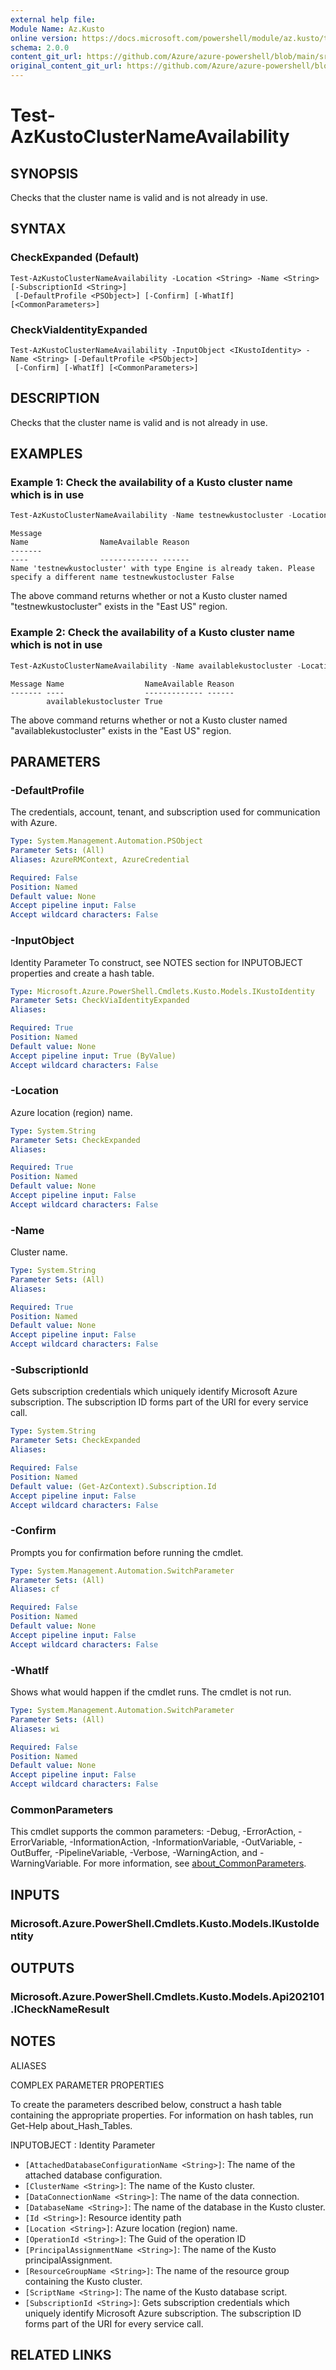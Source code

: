 ```yaml
---
external help file: 
Module Name: Az.Kusto
online version: https://docs.microsoft.com/powershell/module/az.kusto/test-azkustoclusternameavailability
schema: 2.0.0
content_git_url: https://github.com/Azure/azure-powershell/blob/main/src/Kusto/help/Test-AzKustoClusterNameAvailability.md
original_content_git_url: https://github.com/Azure/azure-powershell/blob/main/src/Kusto/help/Test-AzKustoClusterNameAvailability.md
---
```


# Test-AzKustoClusterNameAvailability

## SYNOPSIS
Checks that the cluster name is valid and is not already in use.

## SYNTAX

### CheckExpanded (Default)
```
Test-AzKustoClusterNameAvailability -Location <String> -Name <String> [-SubscriptionId <String>]
 [-DefaultProfile <PSObject>] [-Confirm] [-WhatIf] [<CommonParameters>]
```

### CheckViaIdentityExpanded
```
Test-AzKustoClusterNameAvailability -InputObject <IKustoIdentity> -Name <String> [-DefaultProfile <PSObject>]
 [-Confirm] [-WhatIf] [<CommonParameters>]
```

## DESCRIPTION
Checks that the cluster name is valid and is not already in use.

## EXAMPLES

### Example 1: Check the availability of a Kusto cluster name which is in use
```powershell
Test-AzKustoClusterNameAvailability -Name testnewkustocluster -Location 'East US'
```

```output
Message                                                                                       Name                NameAvailable Reason
-------                                                                                       ----                ------------- ------
Name 'testnewkustocluster' with type Engine is already taken. Please specify a different name testnewkustocluster False
```

The above command returns whether or not a Kusto cluster named "testnewkustocluster" exists in the "East US" region.

### Example 2: Check the availability of a Kusto cluster name which is not in use
```powershell
Test-AzKustoClusterNameAvailability -Name availablekustocluster -Location 'East US'
```

```output
Message Name                  NameAvailable Reason
------- ----                  ------------- ------
        availablekustocluster True
```

The above command returns whether or not a Kusto cluster named "availablekustocluster" exists in the "East US" region.

## PARAMETERS

### -DefaultProfile
The credentials, account, tenant, and subscription used for communication with Azure.

```yaml
Type: System.Management.Automation.PSObject
Parameter Sets: (All)
Aliases: AzureRMContext, AzureCredential

Required: False
Position: Named
Default value: None
Accept pipeline input: False
Accept wildcard characters: False
```

### -InputObject
Identity Parameter
To construct, see NOTES section for INPUTOBJECT properties and create a hash table.

```yaml
Type: Microsoft.Azure.PowerShell.Cmdlets.Kusto.Models.IKustoIdentity
Parameter Sets: CheckViaIdentityExpanded
Aliases:

Required: True
Position: Named
Default value: None
Accept pipeline input: True (ByValue)
Accept wildcard characters: False
```

### -Location
Azure location (region) name.

```yaml
Type: System.String
Parameter Sets: CheckExpanded
Aliases:

Required: True
Position: Named
Default value: None
Accept pipeline input: False
Accept wildcard characters: False
```

### -Name
Cluster name.

```yaml
Type: System.String
Parameter Sets: (All)
Aliases:

Required: True
Position: Named
Default value: None
Accept pipeline input: False
Accept wildcard characters: False
```

### -SubscriptionId
Gets subscription credentials which uniquely identify Microsoft Azure subscription.
The subscription ID forms part of the URI for every service call.

```yaml
Type: System.String
Parameter Sets: CheckExpanded
Aliases:

Required: False
Position: Named
Default value: (Get-AzContext).Subscription.Id
Accept pipeline input: False
Accept wildcard characters: False
```

### -Confirm
Prompts you for confirmation before running the cmdlet.

```yaml
Type: System.Management.Automation.SwitchParameter
Parameter Sets: (All)
Aliases: cf

Required: False
Position: Named
Default value: None
Accept pipeline input: False
Accept wildcard characters: False
```

### -WhatIf
Shows what would happen if the cmdlet runs.
The cmdlet is not run.

```yaml
Type: System.Management.Automation.SwitchParameter
Parameter Sets: (All)
Aliases: wi

Required: False
Position: Named
Default value: None
Accept pipeline input: False
Accept wildcard characters: False
```

### CommonParameters
This cmdlet supports the common parameters: -Debug, -ErrorAction, -ErrorVariable, -InformationAction, -InformationVariable, -OutVariable, -OutBuffer, -PipelineVariable, -Verbose, -WarningAction, and -WarningVariable. For more information, see [about_CommonParameters](http://go.microsoft.com/fwlink/?LinkID=113216).

## INPUTS

### Microsoft.Azure.PowerShell.Cmdlets.Kusto.Models.IKustoIdentity

## OUTPUTS

### Microsoft.Azure.PowerShell.Cmdlets.Kusto.Models.Api202101.ICheckNameResult

## NOTES

ALIASES

COMPLEX PARAMETER PROPERTIES

To create the parameters described below, construct a hash table containing the appropriate properties. For information on hash tables, run Get-Help about_Hash_Tables.


INPUTOBJECT <IKustoIdentity>: Identity Parameter
  - `[AttachedDatabaseConfigurationName <String>]`: The name of the attached database configuration.
  - `[ClusterName <String>]`: The name of the Kusto cluster.
  - `[DataConnectionName <String>]`: The name of the data connection.
  - `[DatabaseName <String>]`: The name of the database in the Kusto cluster.
  - `[Id <String>]`: Resource identity path
  - `[Location <String>]`: Azure location (region) name.
  - `[OperationId <String>]`: The Guid of the operation ID
  - `[PrincipalAssignmentName <String>]`: The name of the Kusto principalAssignment.
  - `[ResourceGroupName <String>]`: The name of the resource group containing the Kusto cluster.
  - `[ScriptName <String>]`: The name of the Kusto database script.
  - `[SubscriptionId <String>]`: Gets subscription credentials which uniquely identify Microsoft Azure subscription. The subscription ID forms part of the URI for every service call.

## RELATED LINKS

